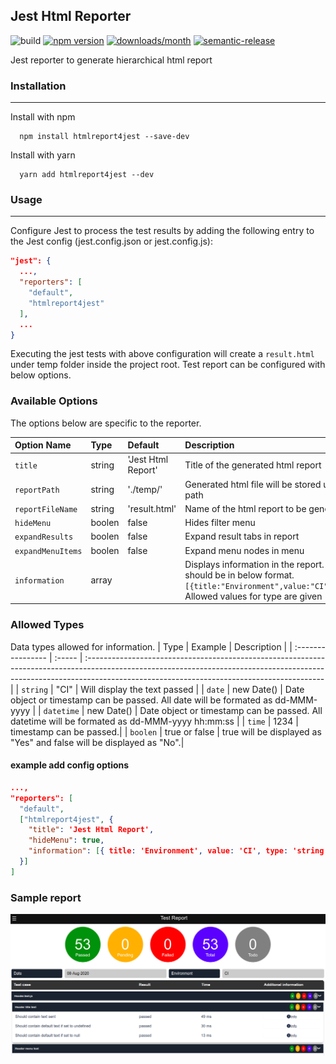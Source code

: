## Jest Html Reporter

![build](https://github.com/contactvinoth89/HTMLReport4Jest/workflows/build/badge.svg)
[![npm version](https://img.shields.io/npm/v/htmlreport4jest.svg?style=flat)](https://www.npmjs.com/package/htmlreport4jest 'View this project on npm')
[![downloads/month](https://img.shields.io/npm/dm/htmlreport4jest.svg?style=flat)](https://www.npmjs.com/package/htmlreport4jest 'View this project on npm')
[![semantic-release](https://img.shields.io/badge/%20%20%F0%9F%93%A6%F0%9F%9A%80-semantic--release-e10079.svg)](https://github.com/semantic-release/semantic-release)

Jest reporter to generate hierarchical html report

### Installation

---

Install with npm

```shell
  npm install htmlreport4jest --save-dev
```

Install with yarn

```shell
  yarn add htmlreport4jest --dev
```

### Usage

---

Configure Jest to process the test results by adding the following entry to the Jest config (jest.config.json or jest.config.js):

```json
"jest": {
  ...,
  "reporters": [
    "default",
    "htmlreport4jest"
  ],
  ...
}

```

Executing the jest tests with above configuration will create a `result.html` under temp folder inside the project root. Test report can be configured with below options.

### Available Options

The options below are specific to the reporter.

| Option Name       | Type   | Default            | Description                                                                                                                                                      |
| :---------------- | :----- | :----------------- | :--------------------------------------------------------------------------------------------------------------------------------------------------------------- |
| `title`           | string | 'Jest Html Report' | Title of the generated html report                                                                                                                               |
| `reportPath`      | string | './temp/'          | Generated html file will be stored under the given path                                                                                                          |
| `reportFileName`  | string | 'result.html'      | Name of the html report to be generated                                                                                                                          |
| `hideMenu`        | boolen | false              | Hides filter menu                                                                                                                                                |
| `expandResults`   | boolen | false              | Expand result tabs in report                                                                                                                                     |
| `expandMenuItems` | boolen | false              | Expand menu nodes in menu                                                                                                                                        |
| `information`     | array  |                    | Displays information in the report. Information should be in below format. `[{title:"Environment",value:"CI",type:"string"}]`. Allowed values for type are given |

### Allowed Types

Data types allowed for information.
| Type | Example | Description |
| :---------------- | :----- | :----------------------------------------------------------------------------------------------------------------------------------------------------------------------------------------------------------------------- |
| `string` | "CI" | Will display the text passed |
| `date` | new Date() | Date object or timestamp can be passed. All date will be formated as dd-MMM-yyyy |
| `datetime` | new Date() | Date object or timestamp can be passed. All datetime will be formated as dd-MMM-yyyy hh:mm:ss |
| `time` | 1234 | timestamp can be passed.|
| `boolen` | true or false | true will be displayed as "Yes" and false will be displayed as "No".|

#### example add config options

```json
...,
"reporters": [
  "default",
  ["htmlreport4jest", {
    "title": 'Jest Html Report',
    "hideMenu": true,
    "information": [{ title: 'Environment', value: 'CI', type: 'string' }]
  }]
]
```

### Sample report

![Sample report](artifacts/Report.png)
